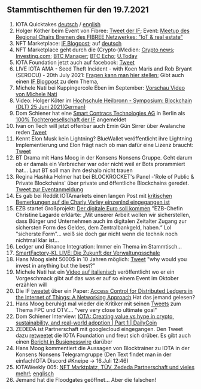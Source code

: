 ## Stammtischthemen für den 19.7.2021

1. IOTA Quicktakes [deutsch](https://www.youtube.com/watch?v=0wzo5yrbtfY) / [english]()
2. Holger Köther beim Event von Fibree: [Tweet der IF](https://twitter.com/iota/status/1414859911591235585?s=20); Event: [Meetup des Regional Chairs Bremen des FIBREE Netzwerkes: "IoT & real estate"](https://www.eventbrite.com/e/fibree-regional-chair-bremen-2-tickets-162256225739) 
3. NFT Marketplace: [IF Blogpost](https://blog.iota.org/iota-the-most-accessible-dlt-network-for-nfts/); auf [deutsch](https://iota-kurs.de/iota-das-am-besten-zugaengliche-dlt-netzwerk-fuer-nfts/)
4. NFT Marketplace geht durch die (Crypto-)Medien: [Crypto news](https://cryptonews.com/news/almost-feeless-iota-nft-marketplace-goes-for-public-testing-11037.htm); [Investing.com](https://www.investing.com/news/cryptocurrency-news/iotas-nft-marketplace-is-now-live-on-testnet-2556736); [BTC Manager](https://btcmanager.com/iota-miota-feeless-nft-marketplace/); [BTC Echo](https://www.btc-echo.de/news/iota-startet-nft-marktplatz-deutlich-guenstiger-als-jede-andere-bestehende-loesung-122237/); [U.Today](https://u.today/iota-to-have-its-own-nft-marketplace-first-details-announced)
5. IOTA Foundation jetzt auch auf facebook: [Tweet](https://twitter.com/iota/status/1415250426287493124?s=19)
6. LIVE IOTA AMA - Seed Theft Incident - with Koen Maris and Rob Bryant (SEROCU) - 20th July 2021: [Fragen kann man hier stellen](https://www.reddit.com/r/Iota/comments/ojh9jn/live_iota_ama_seed_theft_incident_with_koen_maris/); Gibt auch einen [IF Blogpost](https://blog.iota.org/iota-seeds-security-cybercrime/amp/?__twitter_impression=true) zu dem Thema, 
7. Michele Nati bei Kuppingercole Eben im September: [Vorschau Video von Michele Nati](https://www.kuppingercole.com/blog/hegde/eic-speaker-spotlight-michele-nati-on-decentralized-identity)
8. Video: Holger Köter im [Hochschule Heilbronn - Symposium: Blockchain (DLT) 25 Juni 2021(German)](https://www.youtube.com/watch?v=2zbxgC126ec&feature=youtu.be)
9. Dom Schiener hat eine [Smart Contracs Technologies AG](https://www.online-handelsregister.de/handelsregisterauszug/be/Charlottenburg-Berlin/HRB/230665B/Smart-Contracts-Technologies-AG-Berlin) in Berlin als [100% Tochtergesellschaft der IF](https://twitter.com/DomSchiener/status/1415207088704442369?s=20) angemeldet
10. Ivan on Tech will jetzt offenbar auch Emin Gün Sirrer über Avalanche reden [Tweet](https://twitter.com/IvanOnTech/status/1415211140737638401?s=20)
11. Kennt Elon Musk kein Lightning? BlueWallet veröffentlicht ihre Lightning Implementierung und Elon frägt nach ob man dafür eine Lizenz braucht: [Tweet](https://twitter.com/elonmusk/status/1415092143207731205?s=20)
12. BT Drama mit Hans Moog in der Konsens Nonsens Gruppe. Geht darum ob er damals ein Verbrecher war oder nicht weil er Bots prorammiert hat... Laut BT soll man ihm deshalb nicht trauen
13. Regina Hashka Helmer hat bei BLOCKROCKET's Panel -'Role of Public & Private Blockchains' über private und öffentliche Blockchains geredet. [Tweet zur Eventanmeldung](https://twitter.com/blockrocketlabs/status/1413142919339405315?s=20)
14. Es gab bei Reddit IOTAmarkets einen langen Post mit [kritischen Bemerkungen auf die Charly Varley einzenlnd eingegangen ist](https://www.reddit.com/r/IOTAmarkets/comments/ojmqe3/the_legitimate_case_for_20_cent_iota/h536op2/?utm_source=share&utm_medium=web2x&context=3)
15. EZB startet Großprojekt: [Der digitale Euro soll kommen](https://www.handelsblatt.com/finanzen/neue-digitalwaehrung-ezb-startet-grossprojekt-der-digitale-euro-soll-kommen/27418362.html) "EZB-Chefin Christine Lagarde erklärte: „Mit unserer Arbeit wollen wir sicherstellen, dass Bürger und Unternehmen auch im digitalen Zeitalter Zugang zur sichersten Form des Geldes, dem Zentralbankgeld, haben.“  Lol "sicherste Form"... weiß sie doch gar nicht wenn die technik noch nichtmal klar ist...
16. Ledger und Binance Integration: Immer ein Thema im Stammtisch...
17. [SmartFactory-KL LIVE: Die Zukunft der Verwaltungsschale](https://www.youtube.com/watch?v=XM-2BozePeM)
18. Hans Moog sieht 5000$ in 10 Jahren möglich: [Tweet](https://twitter.com/hus_qy/status/1415454790788726787?s=20) "why would you invest in anything but the best?" 
19. Michele Nati hat ein [Video auf italienisch](https://twitter.com/michelenati/status/1415599289355669504?s=20) veröffentlicht wo er ein Vorgeschmack gibt auf das was er auf so einem Event im Oktober erzählen will
20. Die IF [tweetet](https://twitter.com/iota/status/1415598152544030720?s=20) über ein Paper: [Access Control for Distributed Ledgers in the Internet of Things: A Networking Approach](https://arxiv.org/abs/2005.07778) Hat das jemand gelesen?
21. Hans Moog beruhigt mal wieder die Kritiker mit seinen [Tweets](https://twitter.com/hus_qy/status/1415823972952944647?s=20) zum Thema FPC und OTV.... "very very close to ultimate goal"
22. Dom Schiener Interview: [IOTA: Creating value vs hype in crypto, sustainability, and real-world adoption | Part 1 | DailyCoin](https://www.youtube.com/watch?v=-GZhO_ocMCk)
23. ZEDEDA ist Partnerschaft mit googlecloud eingegangen. Den Tweet dazu [retweetet](https://twitter.com/iota/status/1415716364757651456?s=20) die IOTA Foundation und freut sich drüber. Es gibt auch einen [Bericht in Busienesswire](https://www.businesswire.com/news/home/20210715005165/en/ZEDEDA-Joins-Initiative-to-Deliver-Applications-to-the-Distributed-Edge-with-Google-Cloud-and-Anthos) darüber
24. Hans Moog kommentiert die Aussagen von Blocktrainer zu IOTA in der Konsens Nonsens Telegramgruppe (Den Text findet man in der einfachIOTA Discord #Kneipe -> 16.Juli 12:46)
25. IOTAWeekly 005: [NFT Marktplatz, TÜV, Zededa Partnerschaft und vieles mehr!](https://www.youtube.com/watch?v=htP3bs25Ct8); [englisch](https://www.youtube.com/watch?v=tEUUVKcyVho)
26. Jemand hat die Floodgates geöffnet... Aber die falschen!
